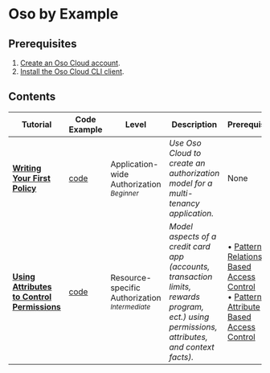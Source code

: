# Oso by Example
## Prerequisites
1. [Create an Oso Cloud account](https://ui.osohq.com).
1. [Install the Oso Cloud CLI client](https://ui.osohq.com/install/?tab=cli).

## Contents
| Tutorial | Code Example | Level | Description | Prerequisites |
|----------|-------------|-------|-------------|---------------|
| **[Writing Your First Policy](https://www.osohq.com/docs/tutorials/writing-your-first-policy/authz-for-multi-tenancy-apps)** | [code](./application-wide-access/multi-tenancy/human-resources-app-model/) | Application-wide Authorization</br><small>*Beginner*</small> | *Use Oso Cloud to create an authorization model for a multi-tenancy application.* | None |
| **[Using Attributes to Control Permissions](https://www.osohq.com/docs/tutorials/controlling-permissions-with-attributes/overview)** | [code](./resource-specific-access/credit-card-app-model/) | Resource-specific Authorization<br/><small>*Intermediate*</small> | *Model aspects of a credit card app (accounts, transaction limits, rewards program, ect.) using permissions, attributes, and context facts).* | &bull; [Patterns in Relationship Based Access Control](https://www.osohq.com/docs/tutorials/four-steps-to-authz/app-modeling-basics/rebac-patterns)<br/> &bull; [Patterns in Attribute Based Access Control](https://www.osohq.com/docs/tutorials/four-steps-to-authz/app-modeling-basics/abac-patterns)<br/> |
